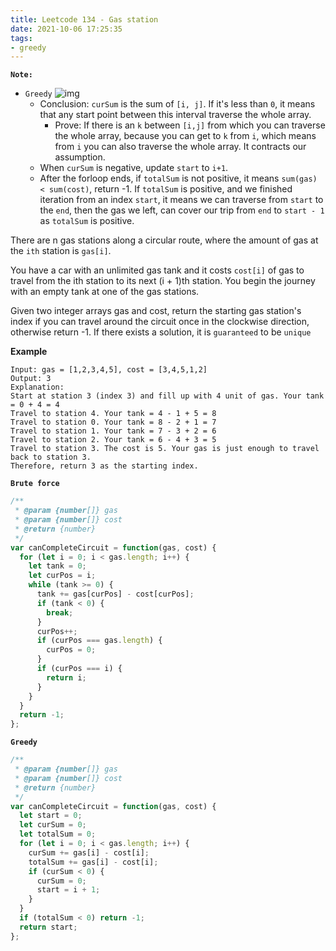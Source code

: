 ```yaml
---
title: Leetcode 134 - Gas station
date: 2021-10-06 17:25:35
tags:
- greedy
---
```

**`Note:`**
- `Greedy`
![img](https://i.imgur.com/ozFEDWp.png)
  - Conclusion: `curSum` is the sum of `[i, j]`. If it's less than `0`, it means that any start point between this interval traverse the whole array.
    - Prove: If there is an `k` between `[i,j]` from which you can traverse the whole array, because you can get to `k` from `i`, which means from `i` you can also traverse the whole array. It contracts our assumption. 
  - When `curSum` is negative, update `start` to `i+1`.
  - After the forloop ends, if `totalSum` is not positive, it means `sum(gas) < sum(cost)`, return -1. If `totalSum` is positive, and we finished iteration from an index `start`, it means we can traverse from `start` to the `end`, then the gas we left, can cover our trip from `end` to `start - 1` as `totalSum` is positive.

There are n gas stations along a circular route, where the amount of gas at the `ith` station is `gas[i]`.

You have a car with an unlimited gas tank and it costs `cost[i]` of gas to travel from the ith station to its next (i + 1)th station. You begin the journey with an empty tank at one of the gas stations.

Given two integer arrays gas and cost, return the starting gas station's index if you can travel around the circuit once in the clockwise direction, otherwise return -1. If there exists a solution, it is `guaranteed` to be `unique`

**Example**
```
Input: gas = [1,2,3,4,5], cost = [3,4,5,1,2]
Output: 3
Explanation:
Start at station 3 (index 3) and fill up with 4 unit of gas. Your tank = 0 + 4 = 4
Travel to station 4. Your tank = 4 - 1 + 5 = 8
Travel to station 0. Your tank = 8 - 2 + 1 = 7
Travel to station 1. Your tank = 7 - 3 + 2 = 6
Travel to station 2. Your tank = 6 - 4 + 3 = 5
Travel to station 3. The cost is 5. Your gas is just enough to travel back to station 3.
Therefore, return 3 as the starting index.
```

**`Brute force`**
```javascript
/**
 * @param {number[]} gas
 * @param {number[]} cost
 * @return {number}
 */
var canCompleteCircuit = function(gas, cost) {
  for (let i = 0; i < gas.length; i++) {
    let tank = 0;
    let curPos = i;
    while (tank >= 0) {
      tank += gas[curPos] - cost[curPos];
      if (tank < 0) {
        break;
      }
      curPos++;
      if (curPos === gas.length) {
        curPos = 0;
      }
      if (curPos === i) {
        return i;
      }
    }
  }
  return -1;
};
```

**`Greedy`**
```javascript
/**
 * @param {number[]} gas
 * @param {number[]} cost
 * @return {number}
 */
var canCompleteCircuit = function(gas, cost) {
  let start = 0;
  let curSum = 0;
  let totalSum = 0;
  for (let i = 0; i < gas.length; i++) {
    curSum += gas[i] - cost[i];
    totalSum += gas[i] - cost[i];
    if (curSum < 0) {
      curSum = 0;
      start = i + 1;
    }
  }
  if (totalSum < 0) return -1;
  return start;
};
```